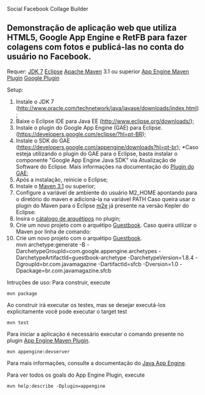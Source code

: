 Social Facebook Collage Builder 

## Demonstração de aplicação web que utiliza HTML5, Google App Engine e RetFB para fazer colagens com fotos e publicá-las no conta do usuário no Facebook. 

Requer:
[JDK 7](http://www.oracle.com/technetwork/pt/java/javase/downloads/index.html)
[Eclipse](http://www.eclipse.org/downloads/)
[Apache Maven](http://maven.apache.org) 3.1 ou superior
[App Engine Maven Plugin](http://code.google.com/p/appengine-maven-plugin/)
[Google Plugin](https://developers.google.com/eclipse/)

Setup:
1) Instale o JDK 7 (http://www.oracle.com/technetwork/java/javase/downloads/index.html);
2) Baixe o Eclipse IDE para Java EE (http://www.eclipse.org/downloads/);
3) Instale o plugin do Google App Engine (GAE) para Eclipse. (https://developers.google.com/eclipse/?hl=pt-BR);
4) Instale o SDK do GAE (https://developers.google.com/appengine/downloads?hl=pt-br);
*Caso esteja utilizando o plugin do GAE para o Eclipse, basta instalar o componente "Google App Engine Java SDK" via Atualização de Software do Eclipse. Mais informações na documentação do [Plugin do GAE](https://developers.google.com/eclipse/docs/getting_started?hl=pt-BR);
5) Após a instalação, reinicie o Eclipse;
6) Instale o [Maven 3.1](http://maven.apache.org/) ou superior;
7) Configure a variável de ambiente do usuário M2_HOME apontando para o diretório do maven e adicioná-la na variável PATH
Caso queira usar o plugin do Maven para o Eclipse [m2e](http://eclipse.org/m2e/) já presente na versão Kepler do Eclipse:
8) Insira o [cátalogo de arquétipos](http://repo1.maven.org/maven2/archetype-catalog.xml) no plugin;
9) Crie um novo projeto com o arquétipo [Guestbook](http://search.maven.org/#search%7Cga%7C1%7Ccom.google.appengine.archetypes). 
Caso queira utilizar o Maven por linha de comando:
10) Crie um novo projeto com o arquétipo [Guestbook](http://search.maven.org/#search%7Cga%7C1%7Ccom.google.appengine.archetypes).  
	mvn archetype:generate -B -DarchetypeGroupId=com.google.appengine.archetypes -DarchetypeArtifactId=guestbook-archetype -DarchetypeVersion=1.8.4 -DgroupId=br.com.javamagazine -DartifactId=sfcb -Dversion=1.0 -Dpackage=br.com.javamagazine.sfcb

Intruções de uso:
Para construir, execute

    mvn package

Ao construir irá executar os testes, mas se desejar executá-los explicitamente você pode executar o target test

    mvn test

Para iniciar a aplicação é necessário executar o comando presente no plugin [App Engine Maven Plugin](http://code.google.com/p/appengine-maven-plugin/).

    mvn appengine:devserver

Para mais informações, consulte a documentação do [Java App Engine](https://developers.google.com/appengine/docs/java/overview).

Para ver todos os goals do App Engine Plugin, execute

    mvn help:describe -Dplugin=appengine